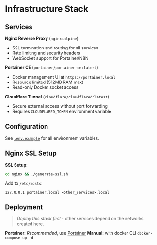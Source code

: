 # Infrastructure Stack

## Services

**Nginx Reverse Proxy** (`nginx:alpine`)
- SSL termination and routing for all services
- Rate limiting and security headers
- WebSocket support for Portainer/N8N

**Portainer CE** (`portainer/portainer-ce:latest`)
- Docker management UI at `https://portainer.local`
- Resource limited (512MB RAM max)
- Read-only Docker socket access

**Cloudflare Tunnel** (`cloudflare/cloudflared:latest`)
- Secure external access without port forwarding
- Requires `CLOUDFLARED_TOKEN` environment variable

## Configuration

See [`.env.example`](./.env.example) for all environment variables.


## Nginx SSL Setup

**SSL Setup**:
```bash
cd nginx && ./generate-ssl.sh
```

Add to `/etc/hosts`:
```
127.0.0.1 portainer.local <other_services>.local
```

## Deployment

> *Deploy this stack first* - other services depend on the networks created here.

**Portainer**: *Recommended*, use [Portainer](../docs/PORTAINER.md)
**Manual**: with docker CLI `docker-compose up -d`
